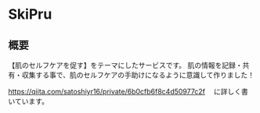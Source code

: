 # SkiPru
## 概要
【肌のセルフケアを促す】をテーマにしたサービスです。
肌の情報を記録・共有・収集する事で、肌のセルフケアの手助けになるように意識して作りました！

https://qiita.com/satoshiyr16/private/6b0cfb6f8c4d50977c2f
　に詳しく書いています。
